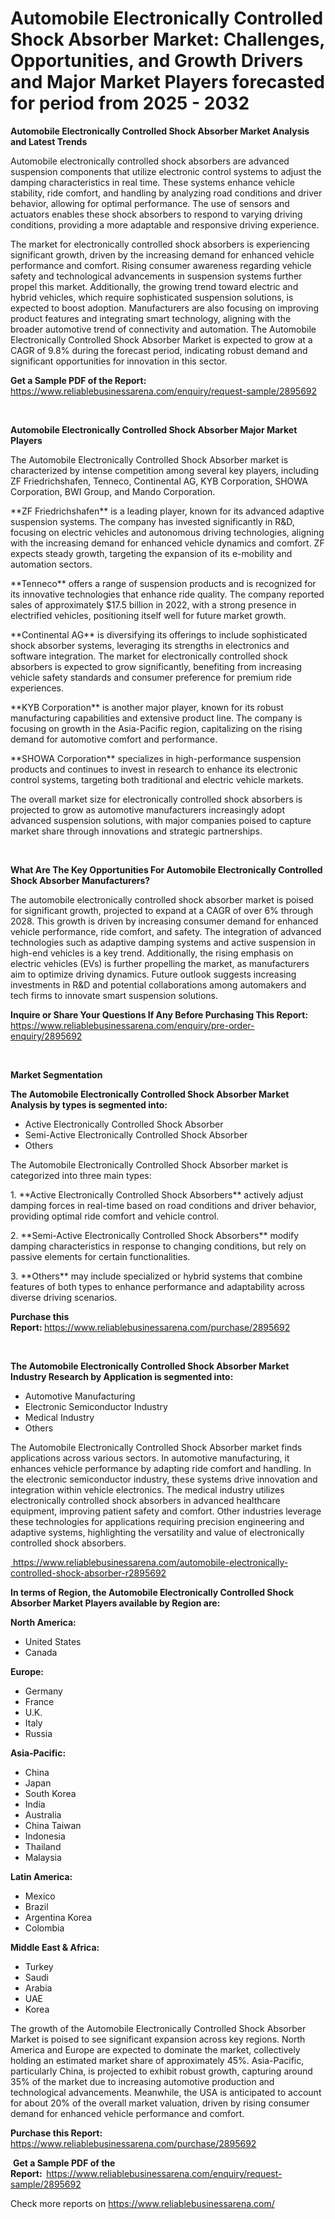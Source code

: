 <p><h1>Automobile Electronically Controlled Shock Absorber Market: Challenges, Opportunities, and Growth Drivers and Major Market Players forecasted for period from 2025 - 2032</h1></p><p><strong>Automobile Electronically Controlled Shock Absorber Market Analysis and Latest Trends</strong></p>
<p><p>Automobile electronically controlled shock absorbers are advanced suspension components that utilize electronic control systems to adjust the damping characteristics in real time. These systems enhance vehicle stability, ride comfort, and handling by analyzing road conditions and driver behavior, allowing for optimal performance. The use of sensors and actuators enables these shock absorbers to respond to varying driving conditions, providing a more adaptable and responsive driving experience.</p><p>The market for electronically controlled shock absorbers is experiencing significant growth, driven by the increasing demand for enhanced vehicle performance and comfort. Rising consumer awareness regarding vehicle safety and technological advancements in suspension systems further propel this market. Additionally, the growing trend toward electric and hybrid vehicles, which require sophisticated suspension solutions, is expected to boost adoption. Manufacturers are also focusing on improving product features and integrating smart technology, aligning with the broader automotive trend of connectivity and automation. The Automobile Electronically Controlled Shock Absorber Market is expected to grow at a CAGR of 9.8% during the forecast period, indicating robust demand and significant opportunities for innovation in this sector.</p></p>
<p><strong>Get a Sample PDF of the Report:&nbsp;</strong> <a href="https://www.reliablebusinessarena.com/enquiry/request-sample/2895692?utm_campaign=2889&utm_medium=2&utm_source=Github&utm_content=ia&utm_term=15032025&utm_id=automobile-electronically-controlled-shock-absorber">https://www.reliablebusinessarena.com/enquiry/request-sample/2895692</a></p>
<p>&nbsp;</p>
<p><strong>Automobile Electronically Controlled Shock Absorber Major Market Players</strong></p>
<p><p>The Automobile Electronically Controlled Shock Absorber market is characterized by intense competition among several key players, including ZF Friedrichshafen, Tenneco, Continental AG, KYB Corporation, SHOWA Corporation, BWI Group, and Mando Corporation. </p><p>**ZF Friedrichshafen** is a leading player, known for its advanced adaptive suspension systems. The company has invested significantly in R&D, focusing on electric vehicles and autonomous driving technologies, aligning with the increasing demand for enhanced vehicle dynamics and comfort. ZF expects steady growth, targeting the expansion of its e-mobility and automation sectors.</p><p>**Tenneco** offers a range of suspension products and is recognized for its innovative technologies that enhance ride quality. The company reported sales of approximately $17.5 billion in 2022, with a strong presence in electrified vehicles, positioning itself well for future market growth.</p><p>**Continental AG** is diversifying its offerings to include sophisticated shock absorber systems, leveraging its strengths in electronics and software integration. The market for electronically controlled shock absorbers is expected to grow significantly, benefiting from increasing vehicle safety standards and consumer preference for premium ride experiences.</p><p>**KYB Corporation** is another major player, known for its robust manufacturing capabilities and extensive product line. The company is focusing on growth in the Asia-Pacific region, capitalizing on the rising demand for automotive comfort and performance.</p><p>**SHOWA Corporation** specializes in high-performance suspension products and continues to invest in research to enhance its electronic control systems, targeting both traditional and electric vehicle markets.</p><p>The overall market size for electronically controlled shock absorbers is projected to grow as automotive manufacturers increasingly adopt advanced suspension solutions, with major companies poised to capture market share through innovations and strategic partnerships.</p></p>
<p>&nbsp;</p>
<p><strong>What Are The Key Opportunities For Automobile Electronically Controlled Shock Absorber Manufacturers?</strong></p>
<p><p>The automobile electronically controlled shock absorber market is poised for significant growth, projected to expand at a CAGR of over 6% through 2028. This growth is driven by increasing consumer demand for enhanced vehicle performance, ride comfort, and safety. The integration of advanced technologies such as adaptive damping systems and active suspension in high-end vehicles is a key trend. Additionally, the rising emphasis on electric vehicles (EVs) is further propelling the market, as manufacturers aim to optimize driving dynamics. Future outlook suggests increasing investments in R&D and potential collaborations among automakers and tech firms to innovate smart suspension solutions.</p></p>
<p><strong>Inquire or Share Your Questions If Any Before Purchasing This Report:</strong> <a href="https://www.reliablebusinessarena.com/enquiry/pre-order-enquiry/2895692?utm_campaign=2889&utm_medium=2&utm_source=Github&utm_content=ia&utm_term=15032025&utm_id=automobile-electronically-controlled-shock-absorber">https://www.reliablebusinessarena.com/enquiry/pre-order-enquiry/2895692</a></p>
<p>&nbsp;</p>
<p><strong>Market Segmentation</strong></p>
<p><strong>The Automobile Electronically Controlled Shock Absorber Market Analysis by types is segmented into:</strong></p>
<p><ul><li>Active Electronically Controlled Shock Absorber</li><li>Semi-Active Electronically Controlled Shock Absorber</li><li>Others</li></ul></p>
<p><p>The Automobile Electronically Controlled Shock Absorber market is categorized into three main types: </p><p>1. **Active Electronically Controlled Shock Absorbers** actively adjust damping forces in real-time based on road conditions and driver behavior, providing optimal ride comfort and vehicle control.</p><p>2. **Semi-Active Electronically Controlled Shock Absorbers** modify damping characteristics in response to changing conditions, but rely on passive elements for certain functionalities.</p><p>3. **Others** may include specialized or hybrid systems that combine features of both types to enhance performance and adaptability across diverse driving scenarios.</p></p>
<p><strong>Purchase this Report:&nbsp;</strong><a href="https://www.reliablebusinessarena.com/purchase/2895692?utm_campaign=2889&utm_medium=2&utm_source=Github&utm_content=ia&utm_term=15032025&utm_id=automobile-electronically-controlled-shock-absorber">https://www.reliablebusinessarena.com/purchase/2895692</a></p>
<p>&nbsp;</p>
<p><strong>The Automobile Electronically Controlled Shock Absorber Market Industry Research by Application is segmented into:</strong></p>
<p><ul><li>Automotive Manufacturing</li><li>Electronic Semiconductor Industry</li><li>Medical Industry</li><li>Others</li></ul></p>
<p><p>The Automobile Electronically Controlled Shock Absorber market finds applications across various sectors. In automotive manufacturing, it enhances vehicle performance by adapting ride comfort and handling. In the electronic semiconductor industry, these systems drive innovation and integration within vehicle electronics. The medical industry utilizes electronically controlled shock absorbers in advanced healthcare equipment, improving patient safety and comfort. Other industries leverage these technologies for applications requiring precision engineering and adaptive systems, highlighting the versatility and value of electronically controlled shock absorbers.</p></p>
<p><a href="https://www.reliablebusinessarena.com/automobile-electronically-controlled-shock-absorber-r2895692?utm_campaign=2889&utm_medium=2&utm_source=Github&utm_content=ia&utm_term=15032025&utm_id=automobile-electronically-controlled-shock-absorber">&nbsp;https://www.reliablebusinessarena.com/automobile-electronically-controlled-shock-absorber-r2895692</a></p>
<p><strong>In terms of Region, the Automobile Electronically Controlled Shock Absorber Market Players available by Region are:</strong></p>
<p>
    <p> <strong> North America: </strong>
        <ul>
            <li>United States</li>
            <li>Canada</li>
        </ul>
        </p> 
    <p> <strong> Europe: </strong>
        <ul>
            <li>Germany</li>
            <li>France</li>
            <li>U.K.</li>
            <li>Italy</li>
            <li>Russia</li>
        </ul>
        </p> 
    <p> <strong> Asia-Pacific: </strong>
        <ul>
            <li>China</li>
            <li>Japan</li>
            <li>South Korea</li>
            <li>India</li>
            <li>Australia</li>
            <li>China Taiwan</li>
            <li>Indonesia</li>
            <li>Thailand</li>
            <li>Malaysia</li>
        </ul>
        </p> 
    <p> <strong> Latin America: </strong>
        <ul>
            <li>Mexico</li>
            <li>Brazil</li>
            <li>Argentina Korea</li>
            <li>Colombia</li>
        </ul>
        </p> 
    <p> <strong> Middle East & Africa: </strong>
        <ul>
            <li>Turkey</li>
            <li>Saudi</li>
            <li>Arabia</li>
            <li>UAE</li>
            <li>Korea</li>
        </ul>
    </p>
    </p>
<p><p>The growth of the Automobile Electronically Controlled Shock Absorber Market is poised to see significant expansion across key regions. North America and Europe are expected to dominate the market, collectively holding an estimated market share of approximately 45%. Asia-Pacific, particularly China, is projected to exhibit robust growth, capturing around 35% of the market due to increasing automotive production and technological advancements. Meanwhile, the USA is anticipated to account for about 20% of the overall market valuation, driven by rising consumer demand for enhanced vehicle performance and comfort.</p></p>
<p><strong>Purchase this Report: </strong><a href="https://www.reliablebusinessarena.com/purchase/2895692?utm_campaign=2889&utm_medium=2&utm_source=Github&utm_content=ia&utm_term=15032025&utm_id=automobile-electronically-controlled-shock-absorber">https://www.reliablebusinessarena.com/purchase/2895692</a></p>
<p>&nbsp;<strong>Get a Sample PDF of the Report:&nbsp;&nbsp;</strong><a href="https://www.reliablebusinessarena.com/enquiry/request-sample/2895692?utm_campaign=2889&utm_medium=2&utm_source=Github&utm_content=ia&utm_term=15032025&utm_id=automobile-electronically-controlled-shock-absorber">https://www.reliablebusinessarena.com/enquiry/request-sample/2895692</a></p>
<p><strong></strong></p>
<p>Check more reports on <a href="https://www.reliablebusinessarena.com/?utm_campaign=2889&utm_medium=2&utm_source=Github&utm_content=ia&utm_term=15032025&utm_id=automobile-electronically-controlled-shock-absorber">https://www.reliablebusinessarena.com/</a></p>